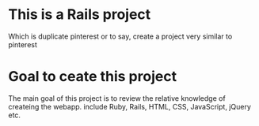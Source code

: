# This is a Rails project
Which is duplicate pinterest or to say, create a project very similar to pinterest

# Goal to ceate this project
The main goal of this project is to review the relative knowledge of createing the webapp.
include Ruby, Rails, HTML, CSS, JavaScript, jQuery etc.